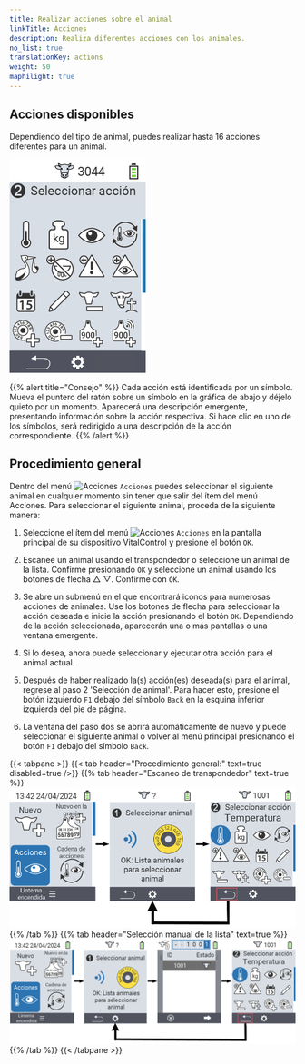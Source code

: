 ```yaml
---
title: Realizar acciones sobre el animal
linkTitle: Acciones
description: Realiza diferentes acciones con los animales.
no_list: true
translationKey: actions
weight: 50
maphilight: true
---
```

## Acciones disponibles

Dependiendo del tipo de animal, puedes realizar hasta 16 acciones diferentes para un animal.


<img src="images/menu2.png" alt="Acciones de VitalControl" title="Acciones" usemap="#workmap" class="maphilight" />

<map name="workmap">
  <area shape="rect" coords="3,100,60,165" alt="Temperatura" title="Medir la fiebre en tus animales&#10;Clic del ratón: abrir documentación" href="/es/docs/actions/measure-temperature/">
  <area shape="rect" coords="60,100,118,165" alt="Pesaje" title="Registrar el peso de tus animales&#10;Clic del ratón: abrir documentación" href="/es/docs/actions/record-weight/">
  <area shape="rect" coords="118,100,174,165" alt="Calificación" title="Calificar tus animales&#10;Clic del ratón: abrir documentación" href="/es/docs/actions/rating/">
  <area shape="rect" coords="174,100,230,165" alt="Cadena de acciones" title="Aplicar y configurar la cadena de acción&#10;Clic del ratón: abrir documentación" href="/es/docs/chain-of-actions/">
   <area shape="rect" coords="3,165,60,225" alt="Parto" title="Registrar un parto&#10;Clic del ratón: abrir documentación" href="/es/docs/actions/calving/">
   <area shape="rect" coords="60,165,120,225" alt="Secado" title="Secar una vaca o añadirla a la lista de vacas frescas&#10;Clic del ratón: abrir documentación" href="/es/docs/actions/dry-off/">
   <area shape="rect" coords="120,165,175,225" alt="Alarma" title="Añadir y quitar animales de la lista de alarmas&#10;Clic del ratón: abrir documentación" href="/es/docs/actions/alarm/">
   <area shape="rect" coords="175,165,230,225" alt="En observación" title="Poner animales en la lista de en observación o quitarlos&#10;Clic del ratón: abrir documentación" href="/es/docs/actions/on-watch/">
   <area shape="rect" coords="3,225,60,280" alt="Historial del animal" title="Ver el historial de un animal&#10;Clic del ratón: abrir documentación" href="/es/docs/actions/animal-history/">
   <area shape="rect" coords="60,225,120,280" alt="Editar" title="Editar datos del animal seleccionado&#10;Clic del ratón: abrir documentación" href="/es/docs/actions/edit/">
   <area shape="rect" coords="120,225,175,280" alt="Dar de baja" title="Dar de baja a un animal&#10;Clic del ratón: abrir documentación" href="/es/docs/actions/unregister/">
   <area shape="rect" coords="175,225,230,280" alt="Pérdida del animal" title="Registrar una pérdida del animal&#10;Clic del ratón: abrir documentación" href="/es/docs/actions/animal-loss/">
   <area shape="rect" coords="3,280,60,337" alt="Vincular transpondedor" title="Asignar un transpondedor a un animal&#10;Clic del ratón: abrir documentación" href="/es/docs/actions/link-transponder/">
   <area shape="rect" coords="55,280,120,337" alt="Desvincular transpondedor" title="Eliminar el vínculo del transpondedor con un animal&#10;Clic del ratón: abrir documentación" href="/es/docs/actions/unlink-transponder/">
   <area shape="rect" coords="120,280,175,337" alt="Vincular ID del animal manualmente" title="Asignar un ID nacional de animal a un animal que no tiene un ID nacional de animal&#10;Clic del ratón: abrir documentación" href="/es/docs/actions/link-animal-id/#vincular-id-del-animal">
   <area shape="rect" coords="175,280,230,337" alt="Vincular ID del animal con escaneo" title="Asignar un ID nacional de animal a un animal que no tiene un ID nacional de animal&#10;Clic del ratón: abrir documentación" href="/es/docs/actions/link-animal-id/#vincular-id-de-animal-con-escaneo-de-etiqueta-electrónica-para-oreja">

<area shape="rect" coords="100,340,140,375" alt="Configuración" title="Acceder a la configuración&#10;Clic del ratón: a la documentación" href="/es/docs/actions/setting/">
</map>

{{% alert title="Consejo" %}}
Cada acción está identificada por un símbolo. Mueva el puntero del ratón sobre un símbolo en la gráfica de abajo y déjelo quieto por un momento. Aparecerá una descripción emergente, presentando información sobre la acción respectiva. Si hace clic en uno de los símbolos, será redirigido a una descripción de la acción correspondiente.
{{% /alert %}}

## Procedimiento general

Dentro del menú <img src="/icons/actions.svg" width="40" align="bottom" alt="Acciones" /> `Acciones` puedes seleccionar el siguiente animal en cualquier momento sin tener que salir del ítem del menú Acciones. Para seleccionar el siguiente animal, proceda de la siguiente manera:

1. Seleccione el ítem del menú <img src="/icons/actions.svg" width="40" align="bottom" alt="Acciones" /> `Acciones` en la pantalla principal de su dispositivo VitalControl y presione el botón `OK`.

2. Escanee un animal usando el transpondedor o seleccione un animal de la lista. Confirme presionando `OK` y seleccione un animal usando los botones de flecha △ ▽. Confirme con `OK`.

3. Se abre un submenú en el que encontrará iconos para numerosas acciones de animales. Use los botones de flecha para seleccionar la acción deseada e inicie la acción presionando el botón `OK`. Dependiendo de la acción seleccionada, aparecerán una o más pantallas o una ventana emergente.

4. Si lo desea, ahora puede seleccionar y ejecutar otra acción para el animal actual.

5. Después de haber realizado la(s) acción(es) deseada(s) para el animal, regrese al paso 2 'Selección de animal'. Para hacer esto, presione el botón izquierdo `F1` debajo del símbolo `Back` en la esquina inferior izquierda del pie de página.

6. La ventana del paso dos se abrirá automáticamente de nuevo y puede seleccionar el siguiente animal o volver al menú principal presionando el botón `F1` debajo del símbolo `Back`.

{{< tabpane >}}
{{< tab header="Procedimiento general:" text=true disabled=true />}}
{{% tab header="Escaneo de transpondedor" text=true %}}
![VitalControl: Menú Acciones Procedimiento general](images/next-animal-scan.png "Realización de acciones de animales, selección vía escaneo")
{{% /tab %}}
{{% tab header="Selección manual de la lista" text=true %}}
![VitalControl: Menú Acciones Procedimiento general](images/next-animal-manual-select.png "Realización de acciones de animales, selección manual")
{{% /tab %}}
{{< /tabpane >}}
